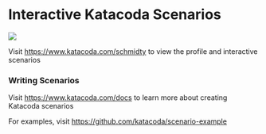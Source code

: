 # Interactive Katacoda Scenarios

[![](http://shields.katacoda.com/katacoda/schmidty/count.svg)](https://www.katacoda.com/schmidty "Get your profile on Katacoda.com")

Visit https://www.katacoda.com/schmidty to view the profile and interactive scenarios

### Writing Scenarios
Visit https://www.katacoda.com/docs to learn more about creating Katacoda scenarios

For examples, visit https://github.com/katacoda/scenario-example
